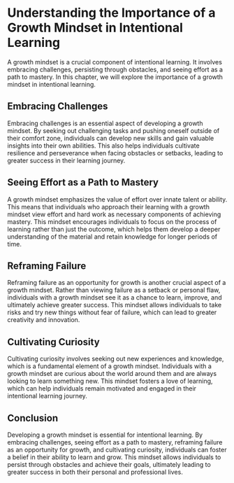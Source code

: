 Understanding the Importance of a Growth Mindset in Intentional Learning
=========================================================================================================================================

A growth mindset is a crucial component of intentional learning. It involves embracing challenges, persisting through obstacles, and seeing effort as a path to mastery. In this chapter, we will explore the importance of a growth mindset in intentional learning.

Embracing Challenges
--------------------

Embracing challenges is an essential aspect of developing a growth mindset. By seeking out challenging tasks and pushing oneself outside of their comfort zone, individuals can develop new skills and gain valuable insights into their own abilities. This also helps individuals cultivate resilience and perseverance when facing obstacles or setbacks, leading to greater success in their learning journey.

Seeing Effort as a Path to Mastery
----------------------------------

A growth mindset emphasizes the value of effort over innate talent or ability. This means that individuals who approach their learning with a growth mindset view effort and hard work as necessary components of achieving mastery. This mindset encourages individuals to focus on the process of learning rather than just the outcome, which helps them develop a deeper understanding of the material and retain knowledge for longer periods of time.

Reframing Failure
-----------------

Reframing failure as an opportunity for growth is another crucial aspect of a growth mindset. Rather than viewing failure as a setback or personal flaw, individuals with a growth mindset see it as a chance to learn, improve, and ultimately achieve greater success. This mindset allows individuals to take risks and try new things without fear of failure, which can lead to greater creativity and innovation.

Cultivating Curiosity
---------------------

Cultivating curiosity involves seeking out new experiences and knowledge, which is a fundamental element of a growth mindset. Individuals with a growth mindset are curious about the world around them and are always looking to learn something new. This mindset fosters a love of learning, which can help individuals remain motivated and engaged in their intentional learning journey.

Conclusion
----------

Developing a growth mindset is essential for intentional learning. By embracing challenges, seeing effort as a path to mastery, reframing failure as an opportunity for growth, and cultivating curiosity, individuals can foster a belief in their ability to learn and grow. This mindset allows individuals to persist through obstacles and achieve their goals, ultimately leading to greater success in both their personal and professional lives.
